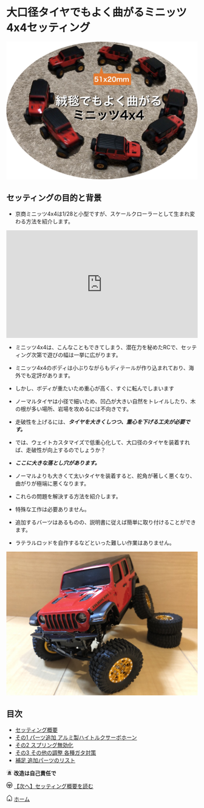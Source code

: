 # 大口径タイヤでもよく曲がるミニッツ4x4セッティング

![曲がるミニッツ4x4セッティング](steering_settings.jpg "大口径タイヤでもよく曲がるミニッツ4x4セッティング")

## セッティングの目的と背景

- 京商ミニッツ4x4は1/28と小型ですが、スケールクローラーとして生まれ変わる方法を紹介します。

<div style="position:relative; overflow:hidden; padding-bottom:56.25%">
<iframe style="position:absolute; top:0; left:0; width:100%; height:100%; border:none;" src="https://www.youtube.com/embed/GXepZuPh_8w" frameborder="0" allow="accelerometer; autoplay; clipboard-write; encrypted-media; gyroscope; picture-in-picture" loading="lazy" allowfullscreen></iframe>
</div>

- ミニッツ4x4は、こんなこともできてしまう、潜在力を秘めたRCで、セッティング次第で遊びの幅は一挙に広がります。

- ミニッツ4x4のボディは小ぶりながらもディテールが作り込まれており、海外でも定評があります。
- しかし、ボディが重たいため重心が高く、すぐに転んでしまいます
- ノーマルタイヤは小径で細いため、凹凸が大きい自然をトレイルしたり、木の根が多い場所、岩場を攻めるには不向きです。
- 走破性を上げるには、***タイヤを大きくしつつ、重心を下げる工夫が必要です。***

- では、ウェイトカスタマイズで低重心化して、大口径のタイヤを装着すれば、走破性が向上するのでしょうか？
- ***ここに大きな落とし穴があります。***
- ノーマルよりも大きくて太いタイヤを装着すると、舵角が著しく悪くなり、曲がりが極端に悪くなります。
- これらの問題を解決する方法を紹介します。

- 特殊な工作は必要ありません。
- 追加するバーツはあるものの、説明書に従えば簡単に取り付けることができます。
- ラテラルロッドを自作するなどといった難しい作業はありません。

![曲がるミニッツ4x4セッティング](JWR01.jpg "前輪に負荷をかけてもよく曲がるミニッツ4x4")

## 目次
- [セッティング概要](/steering_settings/abstract)
- [その1 パーツ追加 アルミ製ハイトルクサーボホーン](/steering_settings/servo_horn)
- [その2 スプリング無効化](/steering_settings/spring_invalidation)
- [その3 その他の調整 各種ガタ対策](/steering_settings/others)
- [補足 追加パーツのリスト](/steering_settings/additional_parts)

<p><img src="/icon/warn.png" /><strong> 改造は自己責任で</strong></p>

[![【次へ】セッティング概要を読む](/icon/steer.png)](/steering_settings/abstract) [【次へ】セッティング概要を読む](/steering_settings/abstract)

[![ホーム](/icon/home.png)](/) [ホーム](/)
